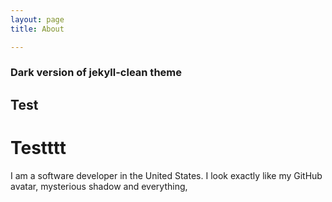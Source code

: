 ```yaml
---
layout: page 
title: About

---
```


### Dark version of jekyll-clean theme
## Test
# Testttt

I am a software developer in the United States.  I look exactly like my GitHub avatar, mysterious shadow and everything,
